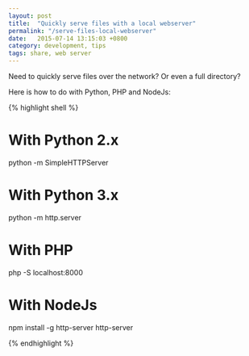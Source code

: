 ```yaml
---
layout: post
title:  "Quickly serve files with a local webserver"
permalink: "/serve-files-local-webserver"
date:   2015-07-14 13:15:03 +0800
category: development, tips
tags: share, web server
---
```


Need to quickly serve files over the network? Or even a full directory? 

Here is how to do with Python, PHP and NodeJs:

{% highlight shell %}

# With Python 2.x
python -m SimpleHTTPServer

# With Python 3.x
python -m http.server

# With PHP
php -S localhost:8000

# With NodeJs
npm install -g http-server 
http-server

{% endhighlight %}
